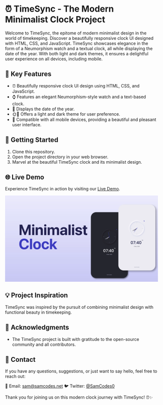 # ⏰ TimeSync - The Modern Minimalist Clock Project

Welcome to TimeSync, the epitome of modern minimalist design in the world of timekeeping. Discover a beautifully responsive clock UI designed with HTML, CSS, and JavaScript. TimeSync showcases elegance in the form of a Neumorphism watch and a textual clock, all while displaying the date of the year. With both light and dark themes, it ensures a delightful user experience on all devices, including mobile.

## 🌟 Key Features

- ⏰ Beautifully responsive clock UI design using HTML, CSS, and JavaScript.
- ⌚ Features an elegant Neumorphism-style watch and a text-based clock.
- 📅 Displays the date of the year.
- 🌞🌚 Offers a light and dark theme for user preference.
- 📱 Compatible with all mobile devices, providing a beautiful and pleasant user interface.

## 🚀 Getting Started

1. Clone this repository.
2. Open the project directory in your web browser.
3. Marvel at the beautiful TimeSync clock and its minimalist design.

## 🌐 Live Demo

Experience TimeSync in action by visiting our [Live Demo](https://timesync.samcodes.net/).

![TimeSync Preview](/preview.png)

## 💡 Project Inspiration

TimeSync was inspired by the pursuit of combining minimalist design with functional beauty in timekeeping.

## 🙏 Acknowledgments

- The TimeSync project is built with gratitude to the open-source community and all contributors.

## 📧 Contact

If you have any questions, suggestions, or just want to say hello, feel free to reach out:

📧 Email: sam@samcodes.net
🐦 Twitter: [@SamCodes0](https://twitter.com/SamCodes0)

Thank you for joining us on this modern clock journey with TimeSync! ⏰✨
